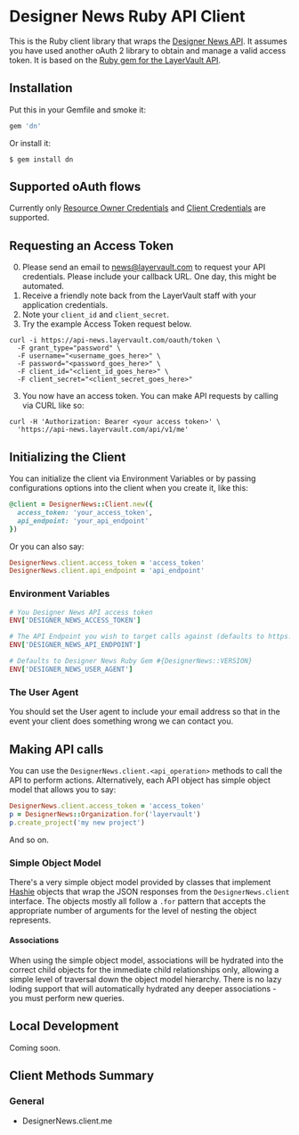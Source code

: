 # Designer News Ruby API Client

This is the Ruby client library that wraps the [Designer News API](http://developers.news.layervault.com). It assumes you have used another oAuth 2 library to obtain and manage a valid access token. It is based on
the [Ruby gem for the LayerVault API](https://github.com/layervault/layervault_ruby_client).

## Installation

Put this in your Gemfile and smoke it:

```ruby
gem 'dn'
```

Or install it:

```shell
$ gem install dn
```

## Supported oAuth flows

Currently only [Resource Owner Credentials](https://github.com/applicake/doorkeeper/wiki/Using-Resource-Owner-Password-Credentials-flow) and [Client Credentials](https://github.com/applicake/doorkeeper/wiki/Client-Credentials-flow) are supported.

## Requesting an Access Token

0. Please send an email to news@layervault.com to request your API credentials. Please include your callback URL. One day, this might be automated.
0. Receive a friendly note back from the LayerVault staff with your application credentials.
0. Note your ```client_id``` and ```client_secret```.
0. Try the example Access Token request below.

```
curl -i https://api-news.layervault.com/oauth/token \
  -F grant_type="password" \
  -F username="<username_goes_here>" \
  -F password="<password_goes_here>" \
  -F client_id="<client_id_goes_here>" \
  -F client_secret="<client_secret_goes_here>"
```
3. You now have an access token. You can make API requests by calling via CURL like so:

```
curl -H 'Authorization: Bearer <your access token>' \
  'https://api-news.layervault.com/api/v1/me'
```

## Initializing the Client

You can initialize the client via Environment Variables or by passing configurations options into the client when you create it, like this:

``` ruby
@client = DesignerNews::Client.new({
  access_token: 'your_access_token',
  api_endpoint: 'your_api_endpoint'
})
```

Or you can also say:

``` ruby
DesignerNews.client.access_token = 'access_token'
DesignerNews.client.api_endpoint = 'api_endpoint'
```

### Environment Variables

``` ruby
# You Designer News API access token
ENV['DESIGNER_NEWS_ACCESS_TOKEN']

# The API Endpoint you wish to target calls against (defaults to https://api-news.layervault.com/api/v1/)
ENV['DESIGNER_NEWS_API_ENDPOINT']

# Defaults to Designer News Ruby Gem #{DesignerNews::VERSION}
ENV['DESIGNER_NEWS_USER_AGENT']
```

### The User Agent

You should set the User agent to include your email address so that in the event your client does something wrong we can contact you.

## Making API calls

You can use the `DesignerNews.client.<api_operation>` methods to call the API to perform actions. Alternatively, each API object has simple object model that allows you to say:

``` ruby
DesignerNews.client.access_token = 'access_token'
p = DesignerNews::Organization.for('layervault')
p.create_project('my new project')
```

And so on.

### Simple Object Model

There's a very simple object model provided by classes that implement [Hashie](https://github.com/intridea/hashie) objects that wrap the JSON responses from the ```DesignerNews.client``` interface. The objects mostly all follow a ```.for``` pattern that accepts the appropriate number of arguments for the level of nesting the object represents.

#### Associations

When using the simple object model, associations will be hydrated into the correct child objects for the immediate child relationships only, allowing a simple level of traversal down the object model hierarchy. There is no lazy loding support that will automatically hydrated any deeper associations - you must perform new queries.

## Local Development

Coming soon.

## Client Methods Summary

### General
  - DesignerNews.client.me

